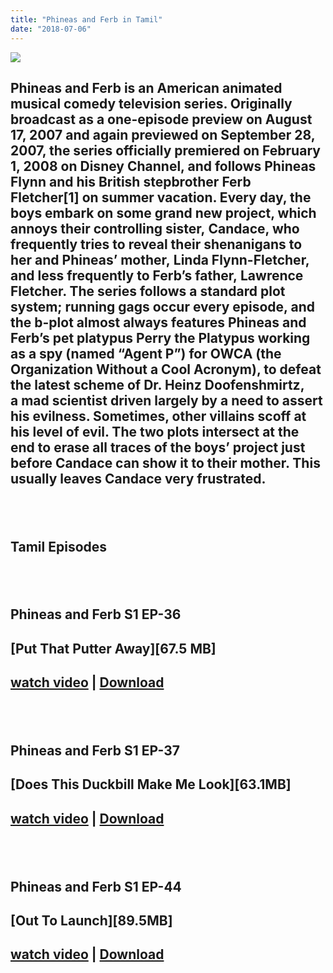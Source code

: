```yaml
---
title: "Phineas and Ferb in Tamil"
date: "2018-07-06"
---
```


![](https://3.bp.blogspot.com/-3Yxai17J5F0/WtIbptxvZ4I/AAAAAAAAA0c/vOfrk8UlAQw6UlPLQBQ6MHTc8hH6pXl5wCLcBGAs/s320/MV5BMTc1NjcxNzg4MF5BMl5BanBnXkFtZTgwOTMzNzgyMDE{7cef396fa903dffab2382e8bc80965065ad0174c8eee63d5f3956c33ffbf8496}2540._V1_UY268_CR1{7cef396fa903dffab2382e8bc80965065ad0174c8eee63d5f3956c33ffbf8496}252C0{7cef396fa903dffab2382e8bc80965065ad0174c8eee63d5f3956c33ffbf8496}252C182{7cef396fa903dffab2382e8bc80965065ad0174c8eee63d5f3956c33ffbf8496}252C268_AL_.jpg)

## Phineas and Ferb is an American animated musical comedy television series. Originally broadcast as a one-episode preview on August 17, 2007 and again previewed on September 28, 2007, the series officially premiered on February 1, 2008 on Disney Channel, and follows Phineas Flynn and his British stepbrother Ferb Fletcher\[1\] on summer vacation. Every day, the boys embark on some grand new project, which annoys their controlling sister, Candace, who frequently tries to reveal their shenanigans to her and Phineas’ mother, Linda Flynn-Fletcher, and less frequently to Ferb’s father, Lawrence Fletcher. The series follows a standard plot system; running gags occur every episode, and the b-plot almost always features Phineas and Ferb’s pet platypus Perry the Platypus working as a spy (named “Agent P”) for OWCA (the Organization Without a Cool Acronym), to defeat the latest scheme of Dr. Heinz Doofenshmirtz, a mad scientist driven largely by a need to assert his evilness. Sometimes, other villains scoff at his level of evil. The two plots intersect at the end to erase all traces of the boys’ project just before Candace can show it to their mother. This usually leaves Candace very frustrated.

## ​

## Tamil Episodes

## ​

## Phineas and Ferb S1 EP-36

## \[Put That Putter Away\]\[67.5 MB\]

## [watch video](https://corneey.com/wORnqh) | [Download](https://corneey.com/wORnqh)

## ​

## Phineas and Ferb S1 EP-37

## \[Does This Duckbill Make Me Look\]\[63.1MB\]

## [watch video](https://corneey.com/wORngC) | [Download](https://corneey.com/wORngC)

## ​

## Phineas and Ferb S1 EP-44

## \[Out To Launch\]\[89.5MB\]

## [watch video](https://corneey.com/wORnPy) | [Download](https://corneey.com/wORnPy)
